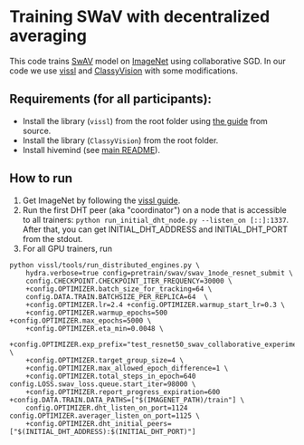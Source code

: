 # Training SWaV with decentralized averaging

This code trains [SwAV](https://arxiv.org/abs/2006.09882) model on [ImageNet](https://www.image-net.org/) using collaborative SGD. In our code we use [vissl](https://github.com/facebookresearch/vissl) and [ClassyVision](https://github.com/facebookresearch/ClassyVision) with some modifications.

## Requirements (for all participants):
* Install the library (`vissl`) from the root folder using [the guide](https://vissl.ai/tutorials/Installation) from source.
* Install the library (`ClassyVision`) from the root folder.
* Install hivemind (see [main README](../README.md)).

## How to run
1. Get ImageNet by following the [vissl guide](https://github.com/facebookresearch/vissl/blob/master/GETTING_STARTED.md).
2. Run the first DHT peer (aka "coordinator") on a node that is accessible to all trainers:
``` python run_initial_dht_node.py --listen_on [::]:1337 ```. After that, you can get INITIAL_DHT_ADDRESS and INITIAL_DHT_PORT from the stdout.
3. For all GPU trainers, run 
   
```
python vissl/tools/run_distributed_engines.py \
    hydra.verbose=true config=pretrain/swav/swav_1node_resnet_submit \
    config.CHECKPOINT.CHECKPOINT_ITER_FREQUENCY=30000 \
    +config.OPTIMIZER.batch_size_for_tracking=64 \
    config.DATA.TRAIN.BATCHSIZE_PER_REPLICA=64  \
    +config.OPTIMIZER.lr=2.4 +config.OPTIMIZER.warmup_start_lr=0.3 \
    +config.OPTIMIZER.warmup_epochs=500 +config.OPTIMIZER.max_epochs=5000 \
    +config.OPTIMIZER.eta_min=0.0048 \
    +config.OPTIMIZER.exp_prefix="test_resnet50_swav_collaborative_experiment" \
    +config.OPTIMIZER.target_group_size=4 \
    +config.OPTIMIZER.max_allowed_epoch_difference=1 \
    +config.OPTIMIZER.total_steps_in_epoch=640 config.LOSS.swav_loss.queue.start_iter=98000 \
    +config.OPTIMIZER.report_progress_expiration=600 +config.DATA.TRAIN.DATA_PATHS=["$(IMAGENET_PATH)/train"] \
    config.OPTIMIZER.dht_listen_on_port=1124 config.OPTIMIZER.averager_listen_on_port=1125 \
    +config.OPTIMIZER.dht_initial_peers=["$(INITIAL_DHT_ADDRESS):$(INITIAL_DHT_PORT)"]
```
